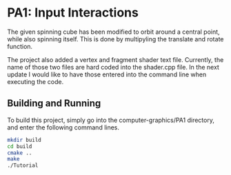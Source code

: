 # PA1: Input Interactions

The given spinning cube has been modified to orbit around a central point, while also spinning itself. This is done by multipyling the translate and rotate function.

The project also added a vertex and fragment shader text file. Currently, the name of those two files are hard coded into the shader.cpp file. In the next update I would like to have those entered into the command line when executing the code.



## Building and Running
To build this project, simply go into the computer-graphics/PA1 directory, and enter the following command lines.

```bash
mkdir build
cd build
cmake ..
make
./Tutorial
```

